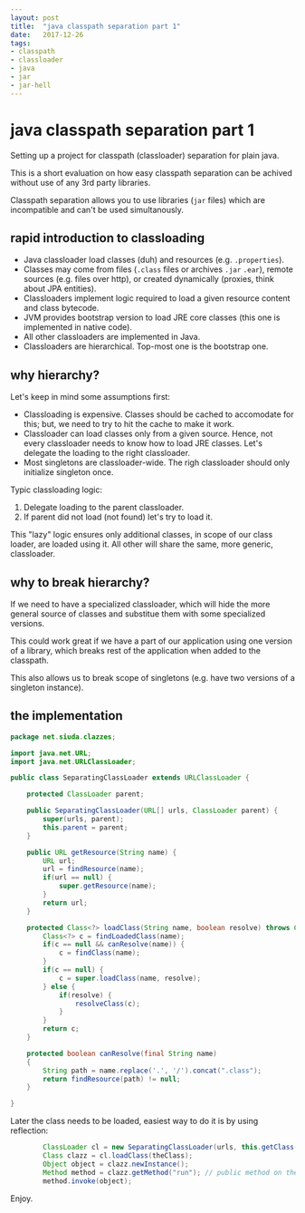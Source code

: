 ```yaml
---
layout: post
title:  "java classpath separation part 1"
date:   2017-12-26
tags:
- classpath
- classloader
- java
- jar
- jar-hell
---
```


# java classpath separation part 1 #

Setting up a project for classpath (classloader) separation for plain java.

This is a short evaluation on how easy classpath separation can be achived without use of any 3rd party libraries.

Classpath separation allows you to use libraries (`jar` files) which are incompatible and can't be used simultanously.

## rapid introduction to classloading ##

- Java classloader load classes (duh) and resources (e.g. `.properties`).
- Classes may come from files (`.class` files or archives `.jar` `.ear`), remote sources (e.g. files over http), or created dynamically (proxies, think about JPA entities).
- Classloaders implement logic required to load a given resource content and class bytecode.
- JVM provides bootstrap version to load JRE core classes (this one is implemented in native code).
- All other classloaders are implemented in Java.
- Classloaders are hierarchical. Top-most one is the bootstrap one.

## why hierarchy? ##

Let's keep in mind some assumptions first:
- Classloading is expensive. Classes should be cached to accomodate for this; but, we need to try to hit the cache to make it work.
- Classloader can load classes only from a given source. Hence, not every classloader needs to know how to load JRE classes. Let's delegate the loading to the right classloader.
- Most singletons are classloader-wide. The righ classloader should only initialize singleton once.

Typic classloading logic:
1. Delegate loading to the parent classloader.
2. If parent did not load (not found) let's try to load it.

This \"lazy\" logic ensures only additional classes, in scope of our class loader, are loaded using it. All other will share the same, more generic, classloader.

## why to break hierarchy? ##

If we need to have a specialized classloader, which will hide the more general source of classes and substitue them with some specialized versions.

This could work great if we have a part of our application using one version of a library, which breaks rest of the application when added to the classpath.

This also allows us to break scope of singletons (e.g. have two versions of a singleton instance).

## the implementation ##

```java
package net.siuda.clazzes;

import java.net.URL;
import java.net.URLClassLoader;

public class SeparatingClassLoader extends URLClassLoader {

    protected ClassLoader parent;

    public SeparatingClassLoader(URL[] urls, ClassLoader parent) {
        super(urls, parent);
        this.parent = parent;
    }

    public URL getResource(String name) {
        URL url;
        url = findResource(name);
        if(url == null) {
            super.getResource(name);
        }
        return url;
    }

    protected Class<?> loadClass(String name, boolean resolve) throws ClassNotFoundException {
        Class<?> c = findLoadedClass(name);
        if(c == null && canResolve(name)) {
            c = findClass(name);
        }
        if(c == null) {
            c = super.loadClass(name, resolve);
        } else {
            if(resolve) {
                resolveClass(c);
            }
        }
        return c;
    }

    protected boolean canResolve(final String name)
    {
        String path = name.replace('.', '/').concat(".class");
        return findResource(path) != null;
    }

}
```

Later the class needs to be loaded, easiest way to do it is by using reflection:

```java
        ClassLoader cl = new SeparatingClassLoader(urls, this.getClass().getClassLoader());
        Class clazz = cl.loadClass(theClass);
        Object object = clazz.newInstance();
        Method method = clazz.getMethod("run"); // public method on the class
        method.invoke(object);
```

Enjoy.
